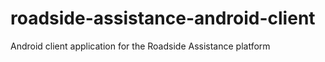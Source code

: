 # roadside-assistance-android-client
Android client application for the Roadside Assistance platform
